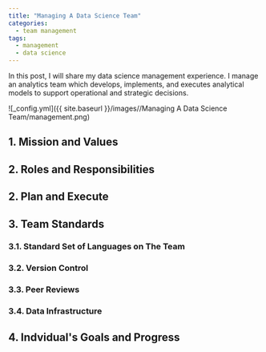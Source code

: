 ```yaml
---
title: "Managing A Data Science Team"
categories:
  - team management
tags:
  - management
  - data science
--- 
```


In this post, I will share my data science management experience. 
I manage an analytics team which 
develops, implements, and executes 
analytical models to support operational and
strategic decisions. 

![_config.yml]({{ site.baseurl }}/images//Managing A Data Science Team/management.png)

## 1. Mission and Values

## 2. Roles and Responsibilities

## 2. Plan and Execute

## 3. Team Standards

### 3.1. Standard Set of Languages on The Team

### 3.2. Version Control

### 3.3. Peer Reviews

### 3.4. Data Infrastructure

## 4. Indvidual's Goals and Progress


